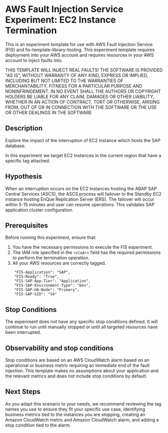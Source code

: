 # AWS Fault Injection Service Experiment: EC2 Instance Termination

This is an experiment template for use with AWS Fault Injection Service (FIS) and fis-template-library-tooling. This experiment template requires deployment into your AWS account and requires resources in your AWS account to inject faults into.

THIS TEMPLATE WILL INJECT REAL FAULTS! THE SOFTWARE IS PROVIDED "AS IS", WITHOUT WARRANTY OF ANY KIND, EXPRESS OR IMPLIED, INCLUDING BUT NOT LIMITED TO THE WARRANTIES OF MERCHANTABILITY, FITNESS FOR A PARTICULAR PURPOSE AND NONINFRINGEMENT. IN NO EVENT SHALL THE AUTHORS OR COPYRIGHT
HOLDERS BE LIABLE FOR ANY CLAIM, DAMAGES OR OTHER LIABILITY, WHETHER IN AN ACTION
OF CONTRACT, TORT OR OTHERWISE, ARISING FROM, OUT OF OR IN CONNECTION WITH THE
SOFTWARE OR THE USE OR OTHER DEALINGS IN THE SOFTWARE

## Description

Explore the impact of the interruption of EC2 Instance which hosts the SAP database. 

In this experiment we target EC2 Instances in the current region that have a specific tag attached. 

## Hypothesis

When an interruption occurs on the EC2 Instances hosting the ABAP SAP Central Services (ASCS), the ASCS process will failover to the Standby EC2 instance hosting EnQue Replication Server (ERS). The failover will occur within 5-15 minutes and user can resume operations. This validates SAP application cluster configuration.

## Prerequisites

Before running this experiment, ensure that:

1. You have the necessary permissions to execute the FIS experiment.
2. The IAM role specified in the `roleArn` field has the required permissions to perform the termination operation.
3. All your AWS resources are correctly tagged. 
```
    "FIS-Application": "SAP",
    "FIS-Ready": "True",
    "FIS-SAP-App-Tier": "Application",
    "FIS-SAP-Environment-Type": "Dev",
    "FIS-SAP-HA-Node": "Primary",
    "FIS-SAP-SID": "S4"
```

## Stop Conditions

The experiment does not have any specific stop conditions defined. It will continue to run until manually stopped or until all targeted resources have been interrupted.

## Observability and stop conditions

Stop conditions are based on an AWS CloudWatch alarm based on an operational or 
business metric requiring an immediate end of the fault injection. This 
template makes no assumptions about your application and the relevant metrics 
and does not include stop conditions by default.

## Next Steps
As you adapt this scenario to your needs, we recommend reviewing the tag names you use to ensure they fit your specific use case, identifying business metrics tied to the instances you are stopping, creating an Amazon CloudWatch metric and Amazon CloudWatch alarm, and adding a stop condition tied to the alarm.